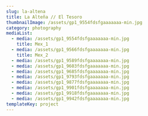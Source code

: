 ```yaml
---
slug: la-altena
title: La Alteña // El Tesoro
thumbnailImage: /assets/gp1_9554fdsfgaaaaaaa-min.jpg
category: photography
mediaList:
  - media: /assets/gp1_9554fdsfgaaaaaaa-min.jpg
    title: Mex_1
  - media: /assets/gp1_9566fdsfgaaaaaaa-min.jpg
    title: Mex_2
  - media: /assets/gp1_9589fdsfgaaaaaaa-min.jpg
  - media: /assets/gp1_9603fdsfgaaaaaaa-min.jpg
  - media: /assets/gp1_9685fdsfgaaaaaaa-min.jpg
  - media: /assets/gp1_9793fdsfgaaaaaaa-min.jpg
  - media: /assets/gp1_9877fdsfgaaaaaaa-min.jpg
  - media: /assets/gp1_9901fdsfgaaaaaaa-min.jpg
  - media: /assets/gp1_9918fdsfgaaaaaaa-min.jpg
  - media: /assets/gp1_9942fdsfgaaaaaaa-min.jpg
templateKey: project
---
```

